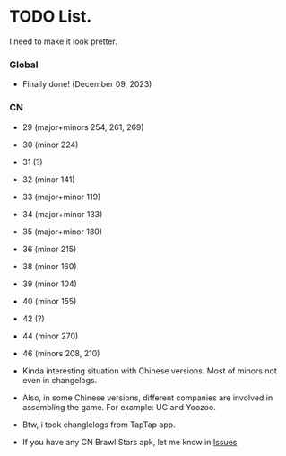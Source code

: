 # TODO List.
I need to make it look pretter.

### Global
* Finally done! (December 09, 2023)

<!---
omfg finally done majors -- 15:30 December 07, 2023
-->

### CN
* 29 (major+minors 254, 261, 269)
* 30 (minor 224)
* 31 (?)
* 32 (minor 141)
* 33 (major+minor 119)
* 34 (major+minor 133)
* 35 (major+minor 180)
* 36 (minor 215)
* 38 (minor 160)
* 39 (minor 104)
* 40 (minor 155)
* 42 (?)
* 44 (minor 270)
* 46 (minors 208, 210)

* Kinda interesting situation with Chinese versions. Most of minors not even in changelogs.
* Also, in some Chinese versions, different companies are involved in assembling the game. For example: UC and Yoozoo.
* Btw, i took changlelogs from TapTap app.
- If you have any CN Brawl Stars apk, let me know in [Issues](https://github.com/tailsjs/brawl-stars-assets/issues)